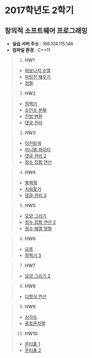 2017학년도 2학기
===============
창의적 소프트웨어 프로그래밍
--------------------------

+	**실습 서버 주소**	:	166.104.115.146
+	**컴파일 환경**	:	C++11

> 1. **HW1**
> 	+ [피보나치 수열](https://hconnect.hanyang.ac.kr/2017_ITE1015/ite1015_2017030473/blob/master/HW1/Fibonacci.cc)
> 	+ [마방진 채우기](https://hconnect.hanyang.ac.kr/2017_ITE1015/ite1015_2017030473/blob/master/HW1/magic_square.cc)
> 	+ [정렬](https://hconnect.hanyang.ac.kr/2017_ITE1015/ite1015_2017030473/blob/master/HW1/sort_int.cc)

> 2. **HW2**
> 	+ [점찍기](https://hconnect.hanyang.ac.kr/2017_ITE1015/ite1015_2017030473/blob/master/HW2/draw_points.cc)
> 	+ [소인수 분해](https://hconnect.hanyang.ac.kr/2017_ITE1015/ite1015_2017030473/blob/master/HW2/prime_factorization.cc)
> 	+ [진법 변환](https://hconnect.hanyang.ac.kr/2017_ITE1015/ite1015_2017030473/blob/master/HW2/radix_notation.cc)
> 	+ [댓글 관리](https://hconnect.hanyang.ac.kr/2017_ITE1015/ite1015_2017030473/blob/master/HW2/reply_admin.cc)

> 3. **HW3**
> 	+ [이진탐색](https://hconnect.hanyang.ac.kr/2017_ITE1015/ite1015_2017030473/blob/master/HW3/binary_search)
> 	+ [미니멀 파이터](https://hconnect.hanyang.ac.kr/2017_ITE1015/ite1015_2017030473/blob/master/HW3/minimal_fighter)
> 	+ [댓글 관리 2](https://hconnect.hanyang.ac.kr/2017_ITE1015/ite1015_2017030473/blob/master/HW3/reply_admin)
> 	+ [정수 집합 연산](https://hconnect.hanyang.ac.kr/2017_ITE1015/ite1015_2017030473/blob/master/HW3/simple_int_set)

> 4. **HW4**
> 	+ [블랙잭](https://hconnect.hanyang.ac.kr/2017_ITE1015/ite1015_2017030473/blob/master/HW4/BlackJack)
> 	+ [지뢰찾기](https://hconnect.hanyang.ac.kr/2017_ITE1015/ite1015_2017030473/blob/master/HW4/MineSweeper)
> 	+ [댓글 관리 3](https://hconnect.hanyang.ac.kr/2017_ITE1015/ite1015_2017030473/blob/master/HW4/reply_admin)

> 5. **HW5**
> 	+ [모양 그리기](https://hconnect.hanyang.ac.kr/2017_ITE1015/ite1015_2017030473/blob/master/HW5/draw_shape)
> 	+ [정수 집합 연산 2](https://hconnect.hanyang.ac.kr/2017_ITE1015/ite1015_2017030473/blob/master/HW5/simple_int_set)
> 	+ [정수 배열 정렬](https://hconnect.hanyang.ac.kr/2017_ITE1015/ite1015_2017030473/blob/master/HW5/sorted_array)

> 6. **HW6**
> 	+ [오목](https://hconnect.hanyang.ac.kr/2017_ITE1015/ite1015_2017030473/blob/master/HW6/omok)
> 	+ [점찍기 3](https://hconnect.hanyang.ac.kr/2017_ITE1015/ite1015_2017030473/blob/master/HW6/point2d)

> 7. **HW7**
> 	+ [모양 그리기 2](https://hconnect.hanyang.ac.kr/2017_ITE1015/ite1015_2017030473/blob/master/HW7/draw_shape)

> 8. **HW8**
> 	+ [다항식 연산](https://hconnect.hanyang.ac.kr/2017_ITE1015/ite1015_2017030473/blob/master/HW8/poly_diff.cc)

> 9. **HW9**
> 	+ [삼각수](https://hconnect.hanyang.ac.kr/2017_ITE1015/ite1015_2017030473/blob/master/HW9/triangle_number.cc)
> 	+ [괄호문자열](https://hconnect.hanyang.ac.kr/2017_ITE1015/ite1015_2017030473/blob/master/HW9/valid_abs.cc)

> 10. **HW10**
> 	+ [몬티홀 1](https://hconnect.hanyang.ac.kr/2017_ITE1015/ite1015_2017030473/blob/master/HW10/monti01.cc)
> 	+ [몬티홀 2](https://hconnect.hanyang.ac.kr/2017_ITE1015/ite1015_2017030473/blob/master/HW10/monti02.cc)